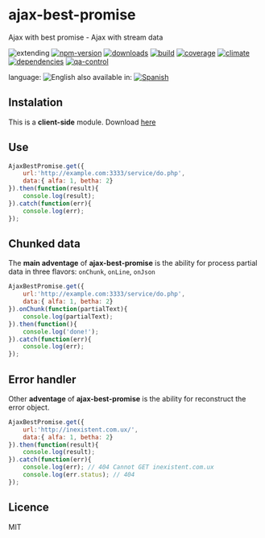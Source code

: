 # ajax-best-promise

Ajax with best promise - Ajax with stream data


![extending](https://img.shields.io/badge/stability-extending-orange.svg)
[![npm-version](https://img.shields.io/npm/v/ajax-best-promise.svg)](https://npmjs.org/package/ajax-best-promise)
[![downloads](https://img.shields.io/npm/dm/ajax-best-promise.svg)](https://npmjs.org/package/ajax-best-promise)
[![build](https://img.shields.io/travis/codenautas/ajax-best-promise/master.svg)](https://travis-ci.org/codenautas/ajax-best-promise)
[![coverage](https://img.shields.io/coveralls/codenautas/ajax-best-promise/master.svg)](https://coveralls.io/r/codenautas/ajax-best-promise)
[![climate](https://img.shields.io/codeclimate/github/codenautas/ajax-best-promise.svg)](https://codeclimate.com/github/codenautas/ajax-best-promise)
[![dependencies](https://img.shields.io/david/codenautas/ajax-best-promise.svg)](https://david-dm.org/codenautas/ajax-best-promise)
[![qa-control](http://codenautas.com/github/codenautas/ajax-best-promise.svg)](http://codenautas.com/github/codenautas/ajax-best-promise)


language: ![English](https://raw.githubusercontent.com/codenautas/multilang/master/img/lang-en.png)
also available in:
[![Spanish](https://raw.githubusercontent.com/codenautas/multilang/master/img/lang-es.png)](LEEME.md)


## Instalation

This is a **client-side** module. Download [here](https://raw.githubusercontent.com/codenautas/ajax-best-promise/master/bin/ajax-best-promise.js)



## Use


```js
AjaxBestPromise.get({
    url:'http://example.com:3333/service/do.php',
    data:{ alfa: 1, betha: 2}
}).then(function(result){
    console.log(result);
}).catch(function(err){
    console.log(err);
});
```


## Chunked data

The **main adventage** of **ajax-best-promise** is the ability for process partial data
in three flavors: `onChunk`, `onLine`, `onJson`


```js
AjaxBestPromise.get({
    url:'http://example.com:3333/service/do.php',
    data:{ alfa: 1, betha: 2}
}).onChunk(function(partialText){
    console.log(partialText);
}).then(function(){
    console.log('done!');
}).catch(function(err){
    console.log(err);
});
```


## Error handler

Other **adventage** of **ajax-best-promise** is the ability for reconstruct the error object.


```js
AjaxBestPromise.get({
    url:'http://inexistent.com.ux/',
    data:{ alfa: 1, betha: 2}
}).then(function(result){
    console.log(result);
}).catch(function(err){
    console.log(err); // 404 Cannot GET inexistent.com.ux
    console.log(err.status); // 404
});
```

## Licence


MIT
